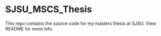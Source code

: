 # SJSU_MSCS_Thesis
This repo contains the source code for my masters thesis at SJSU. View README for more info.
